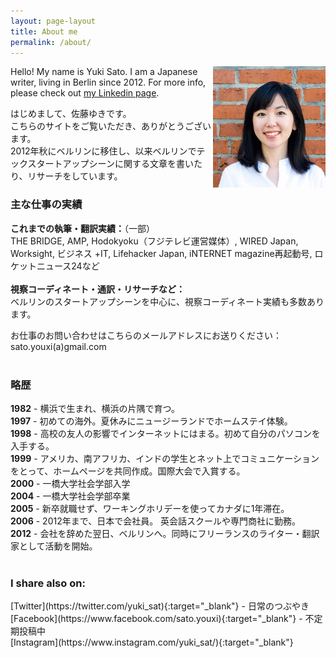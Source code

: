 ```yaml
---
layout: page-layout
title: About me
permalink: /about/
---
```

<div class="profile-image"><img class="profile-image" align="right" src="/assets/images/bridge-ss.jpg" alt="profile" width="180"></div>
Hello! My name is Yuki Sato. I am a Japanese writer, living in Berlin since 2012. For more info, please check out <a href="https://www.linkedin.com/in/yukisato/" target="_blank">my Linkedin page</a>.


はじめまして、佐藤ゆきです。  
こちらのサイトをご覧いただき、ありがとうございます。  
2012年秋にベルリンに移住し、以来ベルリンでテックスタートアップシーンに関する文章を書いたり、リサーチをしています。

### 主な仕事の実績
<b>これまでの執筆・翻訳実績：</b>（一部）    
THE BRIDGE, AMP, Hodokyoku（フジテレビ運営媒体）, WIRED Japan, Worksight, ビジネス +IT, Lifehacker Japan, iNTERNET magazine再起動号, ロケットニュース24など
<br><br>
<b>視察コーディネート・通訳・リサーチなど：</b>  
ベルリンのスタートアップシーンを中心に、視察コーディネート実績も多数あります。<br>

お仕事のお問い合わせはこちらのメールアドレスにお送りください：    sato.youxi(a)gmail.com
<br><br>
<h3>略歴 </h3>
<div class="my-bio">
<b>1982</b> - 横浜で生まれ、横浜の片隅で育つ。 <br>
<b>1997</b> - 初めての海外。夏休みにニュージーランドでホームステイ体験。 <br>
<b>1998</b> - 高校の友人の影響でインターネットにはまる。初めて自分のパソコンを入手する。 <br>
<b>1999</b> - アメリカ、南アフリカ、インドの学生とネット上でコミュニケーションをとって、ホームページを共同作成。国際大会で入賞する。 <br>
<b>2000</b> - 一橋大学社会学部入学 <br>
<b>2004</b> - 一橋大学社会学部卒業 <br>
<b>2005</b> - 新卒就職せず、ワーキングホリデーを使ってカナダに1年滞在。 <br>
<b>2006</b> - 2012年まで、日本で会社員。 英会話スクールや専門商社に勤務。<br>
<b>2012</b> - 会社を辞めた翌日、ベルリンへ。同時にフリーランスのライター・翻訳家として活動を開始。
</div>
<br>
<h3>I share also on:</h3>
[Twitter](https://twitter.com/yuki_sat){:target="_blank"} - 日常のつぶやき <br>
[Facebook](https://www.facebook.com/sato.youxi){:target="_blank"} - 不定期投稿中 <br>
[Instagram](https://www.instagram.com/yuki_sat/){:target="_blank"}
